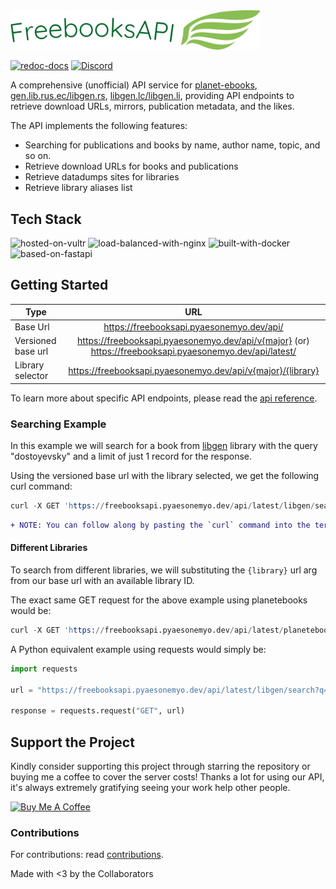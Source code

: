 <img width="400px" src="https://raw.githubusercontent.com/Rickaym/FreeBooksAPI/bd035158db4bc9363e1b00d0bd3221183cc94ad7/assets/logo.png">

<!-- header -->

<a href="https://freebooksapi.pyaesonemyo.dev/api/latest/docs"><img alt="redoc-docs" src="https://img.shields.io/badge/Redoc-docs-purple?style=for-the-badge&logo=Read the Docs&logoColor=violet"></a>
<a href="https://discord.gg/UmnzdPgn6g/"><img src="https://img.shields.io/discord/793047973751554088.svg?label=API Support&color=blue&style=for-the-badge&logo=discord" alt="Discord"></a>

A comprehensive (unofficial) API service for [planet-ebooks](https://www.planetebook.com/), [gen.lib.rus.ec/libgen.rs](http://gen.lib.rus.ec/), [libgen.lc/libgen.li](http://libgen.lc/), providing API endpoints to retrieve download URLs, mirrors, publication metadata, and the likes.

The API implements the following features:

- Searching for publications and books by name, author name, topic, and so on.
- Retrieve download URLs for books and publications
- Retrieve datadumps sites for libraries
- Retrieve library aliases list


## Tech Stack

<img alt="hosted-on-vultr" src="https://img.shields.io/badge/server-vultr-blue?style=for-the-badge&logo=vultr&logoColor=51B9FF">
<img alt="load-balanced-with-nginx" src="https://img.shields.io/badge/scale-nginx-009137?style=for-the-badge&logo=nginx&logoColor=green">
<img alt="built-with-docker" src="https://img.shields.io/badge/build-docker-0F6AAA?style=for-the-badge&logo=docker">
<img alt="based-on-fastapi" src="https://img.shields.io/badge/ASGI-fastapi-F7CA3E?style=for-the-badge&logo=fastapi&logoColor=F7CA3E">

## Getting Started

| Type      | URL |
| ------------- |:-------------:|
| Base Url      | https://freebooksapi.pyaesonemyo.dev/api/ |
| Versioned base url      | https://freebooksapi.pyaesonemyo.dev/api/v{major} (or) https://freebooksapi.pyaesonemyo.dev/api/latest/ |
| Library selector | https://freebooksapi.pyaesonemyo.dev/api/v{major}/{library} |

To learn more about specific API endpoints, please read the [api reference](https://freebooksapi.pyaesonemyo.dev/api/latest/docs).

### Searching Example

In this example we will search for a book from [libgen](http://gen.lib.rus.ec/) library
with the query "dostoyevsky" and a limit of just 1 record for the response.

Using the versioned base url with the library selected, we get the following curl command:
```s
curl -X GET 'https://freebooksapi.pyaesonemyo.dev/api/latest/libgen/search?q=dostoyevsky&limit=1'
```

```diff
+ NOTE: You can follow along by pasting the `curl` command into the terminal.
```

#### Different Libraries

To search from different libraries, we will substituting the `{library}` url arg
from our base url with an available library ID.

The exact same GET request for the above example using planetebooks would be:

```s
curl -X GET 'https://freebooksapi.pyaesonemyo.dev/api/latest/planetebooks/search?q=dostoyevsky&limit=1'
```

A Python equivalent example using requests would simply be:

```py
import requests

url = "https://freebooksapi.pyaesonemyo.dev/api/latest/libgen/search?q=dostoyevsky&limit=1"

response = requests.request("GET", url)
```

## Support the Project

Kindly consider supporting this project through starring the repository or buying me a coffee to cover the server costs! Thanks a lot for using our API, it's always extremely gratifying seeing your work help other people.

<a href="https://www.buymeacoffee.com/rickaym" target="_blank"><img src="https://cdn.buymeacoffee.com/buttons/v2/default-yellow.png" alt="Buy Me A Coffee" style="height: 45px" ></a>

### Contributions

For contributions: read [contributions](./contributions.md).

Made with <3 by the Collaborators
